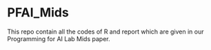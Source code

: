 # PFAI_Mids
This repo contain all the codes of R and report which are given in our Programming for AI Lab Mids paper.
